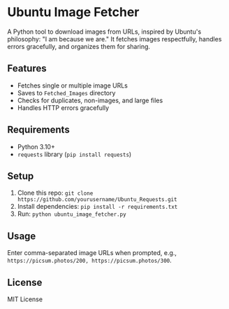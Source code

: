 # Ubuntu Image Fetcher
A Python tool to download images from URLs, inspired by Ubuntu's philosophy: "I am because we are." It fetches images respectfully, handles errors gracefully, and organizes them for sharing.

## Features
- Fetches single or multiple image URLs
- Saves to `Fetched_Images` directory
- Checks for duplicates, non-images, and large files
- Handles HTTP errors gracefully

## Requirements
- Python 3.10+
- `requests` library (`pip install requests`)

## Setup
1. Clone this repo: `git clone https://github.com/yourusername/Ubuntu_Requests.git`
2. Install dependencies: `pip install -r requirements.txt`
3. Run: `python ubuntu_image_fetcher.py`

## Usage
Enter comma-separated image URLs when prompted, e.g., `https://picsum.photos/200, https://picsum.photos/300`.

## License
MIT License
